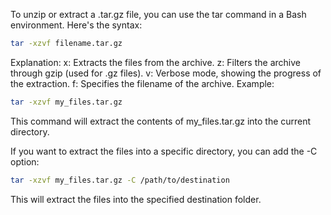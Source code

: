 To unzip or extract a .tar.gz file, you can use the tar command in a Bash environment. Here's the syntax:
```bash
tar -xzvf filename.tar.gz
```
Explanation:
x: Extracts the files from the archive.
z: Filters the archive through gzip (used for .gz files).
v: Verbose mode, showing the progress of the extraction.
f: Specifies the filename of the archive.
Example:
```bash
tar -xzvf my_files.tar.gz
```
This command will extract the contents of my_files.tar.gz into the current directory.

If you want to extract the files into a specific directory, you can add the -C option:
```bash
tar -xzvf my_files.tar.gz -C /path/to/destination
```
This will extract the files into the specified destination folder.
